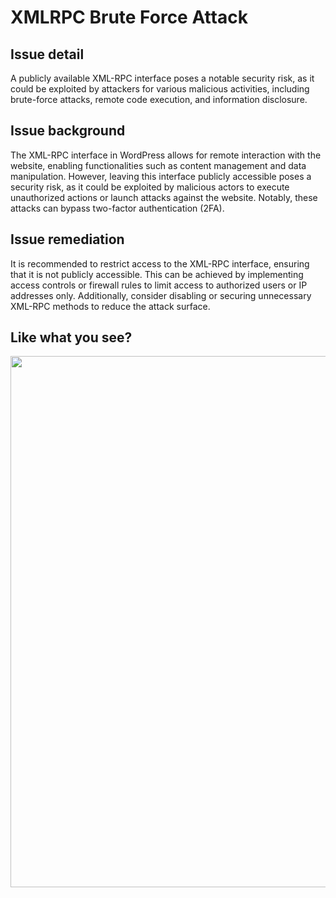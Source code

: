 # XMLRPC Brute Force Attack

## Issue detail

 A publicly available XML-RPC interface poses a notable security risk, as it could be exploited by attackers for various malicious activities, including brute-force attacks, remote code execution, and information disclosure.

## Issue background

The XML-RPC interface in WordPress allows for remote interaction with the website, enabling functionalities such as content management and data manipulation. However, leaving this interface publicly accessible poses a security risk, as it could be exploited by malicious actors to execute unauthorized actions or launch attacks against the website. Notably, these attacks can bypass two-factor authentication (2FA).

## Issue remediation

It is recommended to restrict access to the XML-RPC interface, ensuring that it is not publicly accessible. This can be achieved by implementing access controls or firewall rules to limit access to authorized users or IP addresses only. Additionally, consider disabling or securing unnecessary XML-RPC methods to reduce the attack surface. 


## Like what you see?

<p align="center">
<a href="http://10up.com/contact/"><img src="https://10up.com/uploads/2016/10/10up-Github-Banner.png" width="850"></a>
</p>
